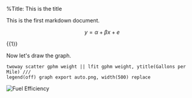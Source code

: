 %Title: This is the title


This is the first markdown document.


$$
    y = \alpha + \beta x + e
$$



{{1}}


Now let's draw the graph.

    twoway scatter gphm weight || lfit gphm weight, ytitle(Gallons per Mile) ///
    legend(off) graph export auto.png, width(500) replace

![Fuel Efficiency](auto.png)
